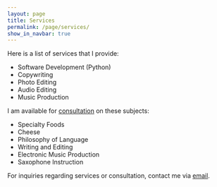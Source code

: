 ```yaml
---
layout: page
title: Services
permalink: /page/services/
show_in_navbar: true
---
```


Here is a list of services that I provide:

- Software Development (Python)
- Copywriting
- Photo Editing
- Audio Editing
- Music Production

I am available for [consultation](https://psibir.github.io/page/consultation/) on these subjects:

- Specialty Foods
- Cheese
- Philosophy of Language
- Writing and Editing
- Electronic Music Production
- Saxophone Instruction


For inquiries regarding services or consultation, contact me via [email](mailto:bloomfieldtm@gmail.com).
